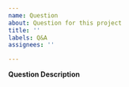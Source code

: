 ```yaml
---
name: Question
about: Question for this project
title: ''
labels: Q&A
assignees: ''

---
```


**Question Description**
